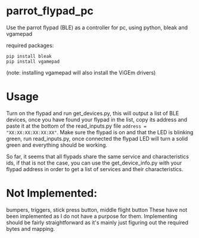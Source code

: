 # parrot_flypad_pc
Use the parrot flypad (BLE) as a controller for pc, using python, bleak and vgamepad

required packages:
```
pip install bleak
pip install vgamepad
```
(note: installing vgamepad will also install the ViGEm drivers)

# Usage
Turn on the flypad and run get_devices.py, this will output a list of BLE devices, once you have found your flypad in the list, copy its address and paste it at the bottom of the read_inputs.py file ```address = "XX:XX:XX:XX:XX:XX"```. Make sure the flypad is on and that the LED is blinking green, run read_inputs.py, once connected the flypad LED will turn a solid green and everything should be working.

So far, it seems that all flypads share the same service and characteristics ids, if that is not the case, you can use the get_device_info.py with your flypad address in order to get a list of services and their characteristics.

# Not Implemented:
bumpers, triggers, stick press button, middle flight button
These have not been implemented as I do not have a purpose for them. 
Implementing should be fairly straightforward as it's mainly just figuring out the required bytes and mapping.
